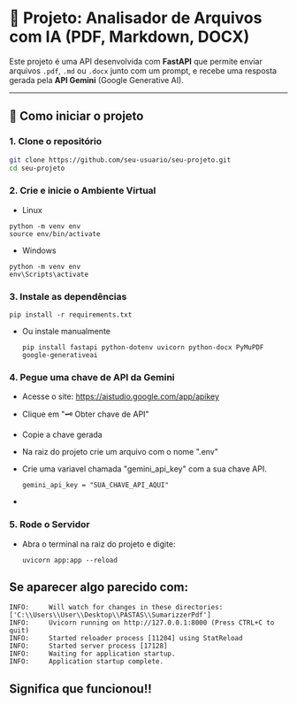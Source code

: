 # 📘 Projeto: Analisador de Arquivos com IA (PDF, Markdown, DOCX)

Este projeto é uma API desenvolvida com **FastAPI** que permite enviar arquivos `.pdf`, `.md` ou `.docx` junto com um prompt, e recebe uma resposta gerada pela **API Gemini** (Google Generative AI).

---

## 🚀 Como iniciar o projeto

### 1. Clone o repositório

```bash
git clone https://github.com/seu-usuario/seu-projeto.git
cd seu-projeto
```

### 2. Crie e inicie o Ambiente Virtual
- Linux
```
python -m venv env
source env/bin/activate
```
- Windows
```
python -m venv env
env\Scripts\activate
```

### 3. Instale as dependências 
```
pip install -r requirements.txt
```
- Ou instale manualmente
    ```
    pip install fastapi python-dotenv uvicorn python-docx PyMuPDF google-generativeai
    ```

### 4. Pegue uma chave de API da Gemini
- Acesse o site: https://aistudio.google.com/app/apikey 
- Clique em "🗝️ Obter chave de API"
- Copie a chave gerada
- Na raiz do projeto crie um arquivo com o nome ".env"
- Crie uma variavel chamada "gemini_api_key" com a sua chave API.

    ```
    gemini_api_key = "SUA_CHAVE_API_AQUI"
    ````
-
### 5. Rode o Servidor
- Abra o terminal na raiz do projeto e digite:
    ```
    uvicorn app:app --reload
    ```

## Se aparecer algo parecido com:
```
INFO:     Will watch for changes in these directories: ['C:\\Users\\User\\Desktop\\PASTAS\\SumarizzerPdf']
INFO:     Uvicorn running on http://127.0.0.1:8000 (Press CTRL+C to quit)
INFO:     Started reloader process [11204] using StatReload
INFO:     Started server process [17128]
INFO:     Waiting for application startup.
INFO:     Application startup complete.
```

## Significa que funcionou!!